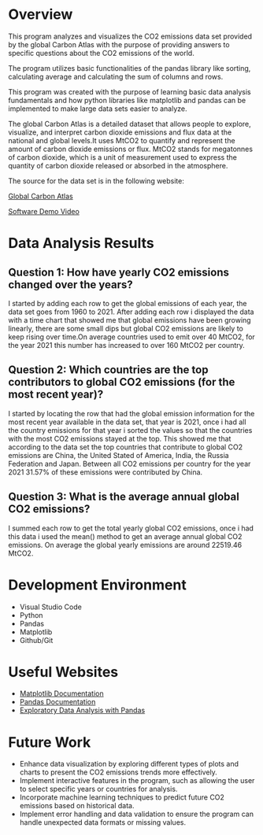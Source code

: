 # Overview

This program analyzes and visualizes the CO2 emissions data set provided by the global Carbon Atlas with the purpose of providing answers to specific questions about the CO2 emissions of the world.

The program utilizes basic functionalities of the pandas library like sorting, calculating average and calculating the sum of columns and rows.

This program was created with the purpose of learning basic data analysis fundamentals and how python libraries like matplotlib and pandas can be implemented to make large data sets easier to analyze.

The global Carbon Atlas is a detailed dataset that allows people to explore, visualize, and interpret carbon dioxide emissions and flux data at the national and global levels.It uses MtCO2 to quantify and represent the amount of carbon dioxide emissions or flux. MtCO2 stands for megatonnes of carbon dioxide, which is a unit of measurement used to express the quantity of carbon dioxide released or absorbed in the atmosphere.

The source for the data set is in the following website:

[Global Carbon Atlas](https://globalcarbonatlas.org/emissions/carbon-emissions/)

[Software Demo Video](https://youtu.be/XYJeHfn78f0)

# Data Analysis Results

## Question 1: How have yearly CO2 emissions changed over the years?

I started by adding each row to get the global emissions of each year, the data set goes from 1960 to 2021. After adding each row i displayed the data with a time chart that showed me that global emissions have been growing linearly, there are some small dips but global CO2 emissions are likely to keep rising over time.On average countries used to emit over 40 MtCO2, for the year 2021 this number has increased to over 160 MtCO2 per country.

## Question 2: Which countries are the top contributors to global CO2 emissions (for the most recent year)?

I started by locating the row that had the global emission information for the most recent year available in the data set, that year is 2021, once i had all the country emissions for that year i sorted the values so that the countries with the most CO2 emissions stayed at the top. This showed me that according to the data set the top countries that contribute to global CO2 emissions are China, the United Stated of America, India, the Russia Federation and Japan. Between all CO2 emissions per country for the year 2021 31.57% of these emissions were contributed by China.

## Question 3: What is the average annual global CO2 emissions?

I summed each row to get the total yearly global CO2 emissions, once i had this data i used the mean() method to get an average annual global CO2 emissions. On average the global yearly emissions are around 22519.46 MtCO2.

# Development Environment

- Visual Studio Code
- Python
- Pandas
- Matplotlib
- Github/Git

# Useful Websites

- [Matplotlib Documentation](https://matplotlib.org/stable/api/matplotlib_configuration_api.html)
- [Pandas Documentation](https://pandas.pydata.org/docs/)
- [Exploratory Data Analysis with Pandas](https://www.kaggle.com/code/kashnitsky/topic-1-exploratory-data-analysis-with-pandas/notebook)

# Future Work

- Enhance data visualization by exploring different types of plots and charts to present the CO2 emissions trends more effectively.
- Implement interactive features in the program, such as allowing the user to select specific years or countries for analysis.
- Incorporate machine learning techniques to predict future CO2 emissions based on historical data.
- Implement error handling and data validation to ensure the program can handle unexpected data formats or missing values.
